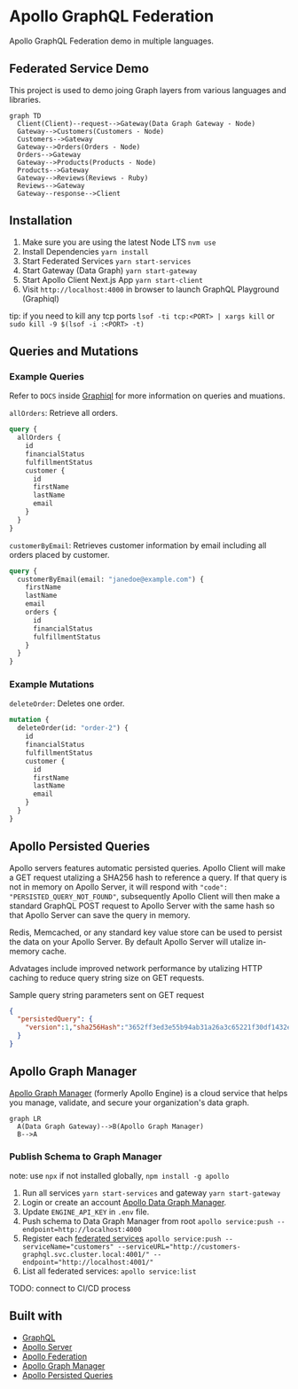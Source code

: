 # Apollo GraphQL Federation

Apollo GraphQL Federation demo in multiple languages.

## Federated Service Demo

This project is used to demo joing Graph layers from various languages and libraries.

```mermaid
graph TD
  Client(Client)--request-->Gateway(Data Graph Gateway - Node)
  Gateway-->Customers(Customers - Node)
  Customers-->Gateway
  Gateway-->Orders(Orders - Node)
  Orders-->Gateway
  Gateway-->Products(Products - Node)
  Products-->Gateway
  Gateway-->Reviews(Reviews - Ruby)
  Reviews-->Gateway
  Gateway--response-->Client
```

## Installation

1. Make sure you are using the latest Node LTS `nvm use`
2. Install Dependencies `yarn install`
3. Start Federated Services `yarn start-services`
4. Start Gateway (Data Graph) `yarn start-gateway`
5. Start Apollo Client Next.js App `yarn start-client`
5. Visit `http://localhost:4000` in browser to launch GraphQL Playground (Graphiql)

tip: if you need to kill any tcp ports `lsof -ti tcp:<PORT> | xargs kill` or `sudo kill -9 $(lsof -i :<PORT> -t)`

## Queries and Mutations

### Example Queries

Refer to `DOCS` inside [Graphiql](http://localhost:4000) for more information on queries and muations.

`allOrders`: Retrieve all orders.

```graphql
query {
  allOrders {
    id
    financialStatus
    fulfillmentStatus
    customer {
      id
      firstName
      lastName
      email
    }
  }
}
```

`customerByEmail`: Retrieves customer information by email including all orders placed by customer.

```graphql
query {
  customerByEmail(email: "janedoe@example.com") {
    firstName
    lastName
    email
    orders {
      id
      financialStatus
      fulfillmentStatus
    }
  }
}
```

### Example Mutations

`deleteOrder`: Deletes one order.

```graphql
mutation {
  deleteOrder(id: "order-2") {
    id
    financialStatus
    fulfillmentStatus
    customer {
      id
      firstName
      lastName
      email
    }
  }
}
```

## Apollo Persisted Queries

Apollo servers features automatic persisted queries. Apollo Client will make a GET request utalizing a SHA256 hash to reference a query. If that query is not in memory on Apollo Server, it will respond with `"code": "PERSISTED_QUERY_NOT_FOUND"`, subsequently Apollo Client will then make a standard GraphQL POST request to Apollo Server with the same hash so that Apollo Server can save the query in memory.

Redis, Memcached, or any standard key value store can be used to persist the data on your Apollo Server.  By default Apollo Server will utalize in-memory cache.

Advatages include improved network performance by utalizing HTTP caching to reduce query string size on GET requests.

Sample query string parameters sent on GET request

```json
{
  "persistedQuery": {
    "version":1,"sha256Hash":"3652ff3ed3e55b94ab31a26a3c65221f30df1432e80d6ebbd3cabf730eac3b94"
  }
}
```

## Apollo Graph Manager

[Apollo Graph Manager](https://www.apollographql.com/docs/graph-manager/) (formerly Apollo Engine) is a cloud service that helps you manage, validate, and secure your organization's data graph.

```mermaid
graph LR
  A(Data Graph Gateway)-->B(Apollo Graph Manager)
  B-->A
```

### Publish Schema to Graph Manager

note: use `npx` if not installed globally, `npm install -g apollo`

1. Run all services `yarn start-services` and gateway `yarn start-gateway`
2. Login or create an account [Apollo Data Graph Manager](https://engine.apollographql.com/login).
3. Update `ENGINE_API_KEY` in `.env` file.
4. Push schema to Data Graph Manager from root `apollo service:push --endpoint=http://localhost:4000`
5. Register each [federated services](https://www.apollographql.com/docs/graph-manager/federation/#registering-federated-services) `apollo service:push --serviceName="customers" --serviceURL="http://customers-graphql.svc.cluster.local:4001/" --endpoint="http://localhost:4001/"`
6. List all federated services: `apollo service:list`

TODO: connect to CI/CD process

## Built with

- [GraphQL](https://github.com/graphql)
- [Apollo Server](https://github.com/apollographql/apollo-server)
- [Apollo Federation](https://github.com/apollographql/apollo-server/tree/master/packages/apollo-federation)
- [Apollo Graph Manager](https://www.apollographql.com/docs/graph-manager/)
- [Apollo Persisted Queries](https://github.com/apollographql/apollo-link-persisted-queries)
